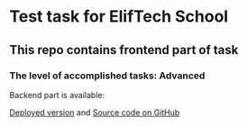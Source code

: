 # Test task for ElifTech School
## This repo contains frontend part of task
### The level of accomplished tasks: Advanced

Backend part is available:

[Deployed version](https://eventsboard-back.onrender.com/) and [Source code on GitHub](https://github.com/Yura33-dev/eventsboard-back)
